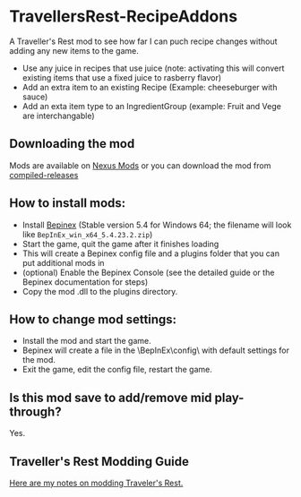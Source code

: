 # TravellersRest-RecipeAddons

A Traveller's Rest mod to see how far I can puch recipe changes without adding any new items to the game.

* Use any juice in recipes that use juice (note: activating this will convert existing items that use a fixed juice to rasberry flavor)
* Add an extra item to an existing Recipe (Example: cheeseburger with sauce)
* Add an exta item type to an IngredientGroup (example: Fruit and Vege are interchangable)

## Downloading the mod

Mods are available on [Nexus Mods](https://www.nexusmods.com/travellersrest) or you can download the mod from [compiled-releases](https://github.com/DrStalker/TravellersRest-RecipeAddons/tree/main/compiled-releases)


## How to install mods:

* Install [Bepinex](https://github.com/BepInEx/BepInEx/releases/tag/v5.4.23.2)﻿ (Stable version 5.4 for Windows 64; the filename will look like `BepInEx_win_x64_5.4.23.2.zip`)
* Start the game, quit the game after it finishes loading
* This will create a Bepinex config file and a plugins folder that you can put additional mods in
* (optional) Enable the Bepinex Console (see the detailed guide or the Bepinex documentation for steps)
* Copy the mod .dll to the plugins directory.


## How to change mod settings:

* Install the mod and start the game.
* Bepinex will create a file in the \BepInEx\config\ with default settings for the mod.
* Exit the game, edit the config file, restart the game.


## Is this mod save to add/remove mid play-through?

Yes.


## Traveller's Rest Modding Guide

﻿[Here are my notes on modding Traveler's Rest.](https://docs.google.com/document/d/e/2PACX-1vSciLNh4KgUxE4L2h_K0KAxi2hE6Z1rhroX0DJVhZIqNEgz2RvYESqffRl8GFONKKF1MjYIIGI5OKHE/pub)

